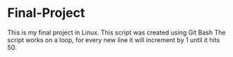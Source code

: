 # Final-Project
This is my final project in Linux.
This script was created using Git Bash
The script works on a loop, for every new line it will increment by 1 until it hits 50.

